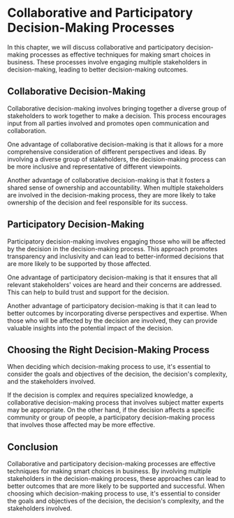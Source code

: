 Collaborative and Participatory Decision-Making Processes
==============================================================================================================

In this chapter, we will discuss collaborative and participatory decision-making processes as effective techniques for making smart choices in business. These processes involve engaging multiple stakeholders in decision-making, leading to better decision-making outcomes.

Collaborative Decision-Making
-----------------------------

Collaborative decision-making involves bringing together a diverse group of stakeholders to work together to make a decision. This process encourages input from all parties involved and promotes open communication and collaboration.

One advantage of collaborative decision-making is that it allows for a more comprehensive consideration of different perspectives and ideas. By involving a diverse group of stakeholders, the decision-making process can be more inclusive and representative of different viewpoints.

Another advantage of collaborative decision-making is that it fosters a shared sense of ownership and accountability. When multiple stakeholders are involved in the decision-making process, they are more likely to take ownership of the decision and feel responsible for its success.

Participatory Decision-Making
-----------------------------

Participatory decision-making involves engaging those who will be affected by the decision in the decision-making process. This approach promotes transparency and inclusivity and can lead to better-informed decisions that are more likely to be supported by those affected.

One advantage of participatory decision-making is that it ensures that all relevant stakeholders' voices are heard and their concerns are addressed. This can help to build trust and support for the decision.

Another advantage of participatory decision-making is that it can lead to better outcomes by incorporating diverse perspectives and expertise. When those who will be affected by the decision are involved, they can provide valuable insights into the potential impact of the decision.

Choosing the Right Decision-Making Process
------------------------------------------

When deciding which decision-making process to use, it's essential to consider the goals and objectives of the decision, the decision's complexity, and the stakeholders involved.

If the decision is complex and requires specialized knowledge, a collaborative decision-making process that involves subject matter experts may be appropriate. On the other hand, if the decision affects a specific community or group of people, a participatory decision-making process that involves those affected may be more effective.

Conclusion
----------

Collaborative and participatory decision-making processes are effective techniques for making smart choices in business. By involving multiple stakeholders in the decision-making process, these approaches can lead to better outcomes that are more likely to be supported and successful. When choosing which decision-making process to use, it's essential to consider the goals and objectives of the decision, the decision's complexity, and the stakeholders involved.
